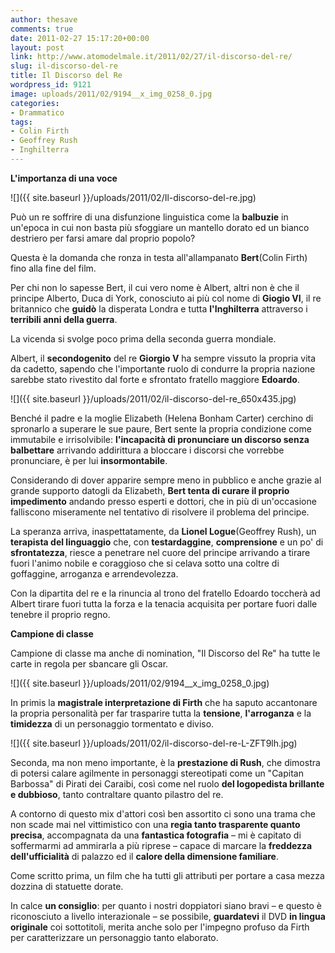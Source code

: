 ```yaml
---
author: thesave
comments: true
date: 2011-02-27 15:17:20+00:00
layout: post
link: http://www.atomodelmale.it/2011/02/27/il-discorso-del-re/
slug: il-discorso-del-re
title: Il Discorso del Re
wordpress_id: 9121
image: uploads/2011/02/9194__x_img_0258_0.jpg
categories:
- Drammatico
tags:
- Colin Firth
- Geoffrey Rush
- Inghilterra
---
```


**L'importanza di una voce**

![]({{ site.baseurl }}/uploads/2011/02/Il-discorso-del-re.jpg)

Può un re soffrire di una disfunzione linguistica come la **balbuzie** in un'epoca in cui non basta più sfoggiare un mantello dorato ed un bianco destriero per farsi amare dal proprio popolo?

Questa è la domanda che ronza in testa all'allampanato **Bert**(Colin Firth) fino alla fine del film.

Per chi non lo sapesse Bert, il cui vero nome è Albert, altri non è che il principe Alberto, Duca di York, conosciuto ai più col nome di **Giogio VI**, il re britannico che **guidò** la disperata Londra e tutta **l'Inghilterra** attraverso i **terribili anni della guerra**.

La vicenda si svolge poco prima della seconda guerra mondiale.

Albert, il **secondogenito** del re **Giorgio V** ha sempre vissuto la propria vita da cadetto, sapendo che l'importante ruolo di condurre la propria nazione sarebbe stato rivestito dal forte e sfrontato fratello maggiore **Edoardo**.

![]({{ site.baseurl }}/uploads/2011/02/il-discorso-del-re_650x435.jpg)

Benché il padre e la moglie Elizabeth (Helena Bonham Carter) cerchino di spronarlo a superare le sue paure, Bert sente la propria condizione come immutabile e irrisolvibile: **l'incapacità di pronunciare un discorso senza balbettare** arrivando addirittura a bloccare i discorsi che vorrebbe pronunciare, è per lui **insormontabile**.

Considerando di dover apparire sempre meno in pubblico e anche grazie al grande supporto datogli da Elizabeth, **Bert tenta di curare il proprio impedimento** andando presso esperti e dottori, che in più di un'occasione falliscono miseramente nel tentativo di risolvere il problema del principe.

La speranza arriva, inaspettatamente, da **Lionel Logue**(Geoffrey Rush), un **terapista del linguaggio** che, con **testardaggine**, **comprensione** e un po' di **sfrontatezza**, riesce a penetrare nel cuore del principe arrivando a tirare fuori l'animo nobile e coraggioso che si celava sotto una coltre di goffaggine, arroganza e arrendevolezza.

Con la dipartita del re e la rinuncia al trono del fratello Edoardo toccherà ad Albert tirare fuori tutta la forza e la tenacia acquisita per portare fuori dalle tenebre il proprio regno.

**Campione di classe**

Campione di classe ma anche di nomination, "Il Discorso del Re" ha tutte le carte in regola per sbancare gli Oscar.

![]({{ site.baseurl }}/uploads/2011/02/9194__x_img_0258_0.jpg)

In primis la **magistrale interpretazione di Firth** che ha saputo accantonare la propria personalità per far trasparire tutta la **tensione**, **l'arroganza** e la **timidezza** di un personaggio tormentato e diviso.

![]({{ site.baseurl }}/uploads/2011/02/il-discorso-del-re-L-ZFT9lh.jpg)

Seconda, ma non meno importante, è la **prestazione di Rush**, che dimostra di potersi calare agilmente in personaggi stereotipati come un "Capitan Barbossa" di Pirati dei Caraibi, così come nel ruolo **del logopedista brillante e dubbioso**, tanto contraltare quanto pilastro del re.

A contorno di questo mix d'attori così ben assortito ci sono una trama che non scade mai nel vittimistico con una **regia tanto trasparente quanto precisa**, accompagnata da una **fantastica fotografia** – mi è capitato di soffermarmi ad ammirarla a più riprese – capace di marcare la **freddezza dell'ufficialità** di palazzo ed il **calore della dimensione familiare**.

Come scritto prima, un film che ha tutti gli attributi per portare a casa mezza dozzina di statuette dorate.

In calce **un consiglio**: per quanto i nostri doppiatori siano bravi – e questo è riconosciuto a livello interazionale – se possibile, **guardatevi** il DVD **in lingua originale** coi sottotitoli, merita anche solo per l'impegno profuso da Firth per caratterizzare un personaggio tanto elaborato.
